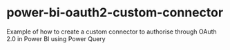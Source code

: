 # power-bi-oauth2-custom-connector
Example of how to create a custom connector to authorise through OAuth 2.0 in Power BI using Power Query

